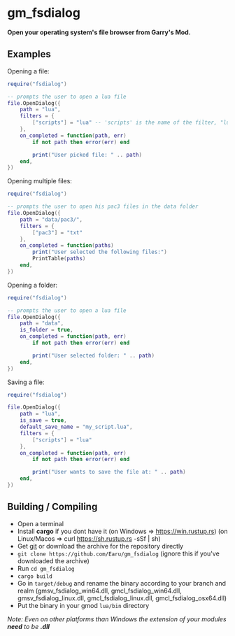 # gm_fsdialog
**Open your operating system's file browser from Garry's Mod.**

## Examples
Opening a file:
```lua
require("fsdialog")

-- prompts the user to open a lua file
file.OpenDialog({
	path = "lua",
	filters = {
		["scripts"] = "lua" -- 'scripts' is the name of the filter, "lua" is the extension that it allows
	},
	on_completed = function(path, err)
		if not path then error(err) end

		print("User picked file: " .. path)
	end,
})
```

Opening multiple files:
```lua
require("fsdialog")

-- prompts the user to open his pac3 files in the data folder
file.OpenDialog({
	path = "data/pac3/",
	filters = {
		["pac3"] = "txt"
	},
	on_completed = function(paths)
		print("User selected the following files:")
		PrintTable(paths)
	end,
})
```

Opening a folder:
```lua
require("fsdialog")

-- prompts the user to open a lua file
file.OpenDialog({
	path = "data",
	is_folder = true,
	on_completed = function(path, err)
		if not path then error(err) end

		print("User selected folder: " .. path)
	end,
})
```

Saving a file:
```lua
require("fsdialog")

file.OpenDialog({
	path = "lua",
	is_save = true,
	default_save_name = "my_script.lua",
	filters = {
		["scripts"] = "lua"
	},
	on_completed = function(path, err)
		if not path then error(err) end

		print("User wants to save the file at: " .. path)
	end,
})
```

## Building / Compiling
- Open a terminal
- Install **cargo** if you dont have it (on Windows => https://win.rustup.rs) (on Linux/Macos => curl https://sh.rustup.rs -sSf | sh)
- Get [git](https://git-scm.com/downloads) or download the archive for the repository directly
- `git clone https://github.com/Earu/gm_fsdialog` (ignore this if you've downloaded the archive)
- Run `cd gm_fsdialog`
- `cargo build`
- Go in `target/debug` and rename the binary according to your branch and realm (gmsv_fsdialog_win64.dll, gmcl_fsdialog_win64.dll, gmsv_fsdialog_linux.dll, gmcl_fsdialog_linux.dll, gmcl_fsdialog_osx64.dll)
- Put the binary in your gmod `lua/bin` directory

*Note: Even on other platforms than Windows the extension of your modules **need** to be **.dll***
